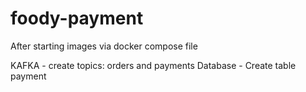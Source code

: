 # foody-payment
After starting images via docker compose file

KAFKA - create topics: orders and payments
Database - Create table payment 
